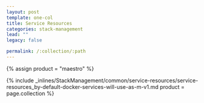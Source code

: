 ```yaml
---
layout: post
template: one-col
title: Service Resources
categories: stack-management
lead: ""
legacy: false

permalink: /:collection/:path
---
```



{% assign product = "maestro" %}

{% include _inlines/StackManagement/common/service-resources/service-resources_by-default-docker-services-will-use-as-m-v1.md  product = page.collection %}
